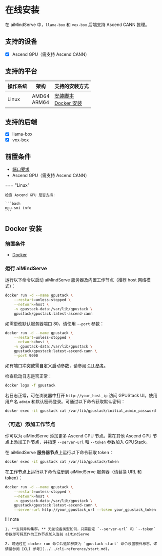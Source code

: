 # 在线安装

在 aiMindServe 中，`llama-box` 和 `vox-box` 后端支持 Ascend CANN 推理。

## 支持的设备

- [x] Ascend GPU（需支持 Ascend CANN）

## 支持的平台

| 操作系统 | 架构           | 支持的安装方式                                                                                                                         |
| -------- | -------------- | ------------------------------------------------------------------------------------------------------------------------------------ |
| Linux    | AMD64<br>ARM64 | [安装脚本](#安装脚本)<br>[Docker 安装](#docker-安装)|

## 支持的后端

- [x] llama-box
- [x] vox-box

## 前置条件

- [端口要求](../installation-requirements.md#端口要求)
- Ascend GPU（需支持 Ascend CANN）

=== "Linux"

    检查 Ascend GPU 是否支持：

    ```bash
    npu-smi info
    ```

## Docker 安装

### 前置条件

- [Docker](https://docs.docker.com/engine/install/)

### 运行 aiMindServe

运行以下命令以启动 aiMindServe 服务器及内置工作节点（推荐 host 网络模式）：

```bash
docker run -d --name gpustack \
    --restart=unless-stopped \
    --network=host \
    -v gpustack-data:/var/lib/gpustack \
    gpustack/gpustack:latest-ascend-cann
```

如需更改默认服务器端口 80，请使用 `--port` 参数：

```bash
docker run -d --name gpustack \
    --restart=unless-stopped \
    --network=host \
    -v gpustack-data:/var/lib/gpustack \
    gpustack/gpustack:latest-ascend-cann \
    --port 9090
```

如有端口冲突或需自定义启动参数，请参阅 [CLI 参考](../../cli-reference/start.md)。

检查启动日志是否正常：

```bash
docker logs -f gpustack
```

若日志正常，可在浏览器中打开 `http://your_host_ip` 访问 GPUStack UI。使用用户名 `admin` 和默认密码登录。可通过以下命令获取默认密码：

```bash
docker exec -it gpustack cat /var/lib/gpustack/initial_admin_password
```

### （可选）添加工作节点

你可以为 aiMindServe 添加更多 Ascend GPU 节点。需在其他 Ascend GPU 节点上添加工作节点，并指定 `--server-url` 和 `--token` 参数加入 GPUStack。

在 aiMindServe **服务器节点**上运行以下命令获取 token：

```bash
docker exec -it gpustack cat /var/lib/gpustack/token
```

在工作节点上运行以下命令注册到 aiMindServe 服务器（请替换 URL 和 token）：

```bash
docker run -d --name gpustack \
    --restart=unless-stopped \
    --network=host \
    -v gpustack-data:/var/lib/gpustack \
    gpustack/gpustack:latest-ascend-cann \
    --server-url http://your_gpustack_url --token your_gpustack_token
```

!!! note

    1. **支持异构集群。** 无论设备类型如何，只需指定 `--server-url` 和 `--token` 参数即可将其作为工作节点加入当前 aiMindServe

    2. 可通过在 docker run 命令后追加参数为 `gpustack start` 命令设置额外标志。详情请参阅 [CLI 参考](../../cli-reference/start.md)。

 